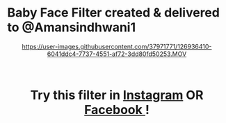 # Baby Face Filter created &amp; delivered to @Amansindhwani1 
<div align="center">


https://user-images.githubusercontent.com/37971771/126936410-6041ddc4-7737-4551-af72-3dd80fd50253.MOV


<br>
  
# Try this filter in <a href="https://www.instagram.com/ar/414896336502410/"> Instagram</a>  OR <a href="https://www.facebook.com/fbcameraeffects/tryit/414896336502410/">Facebook </a> !
